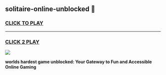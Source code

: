 
## solitaire-online-unblocked 👋
<h3>
<a href="https://premium.freeplayer.one?title=solitaire-online-unblocked&ref=14F">CLICK TO PLAY</a></h3>
<hr>

<h3>
<a href="https://premium.freeplayer.one?title=solitaire-online-unblocked&ref=14F">CLICK 2 PLAY</a>
  
</h3>

<a href="https://premium.freeplayer.one?title=solitaire-online-unblocked&ref=12F/"><img src="https://clearcache.store/games.png"></a>


**worlds hardest game unblocked: Your Gateway to Fun and Accessible Online Gaming**
